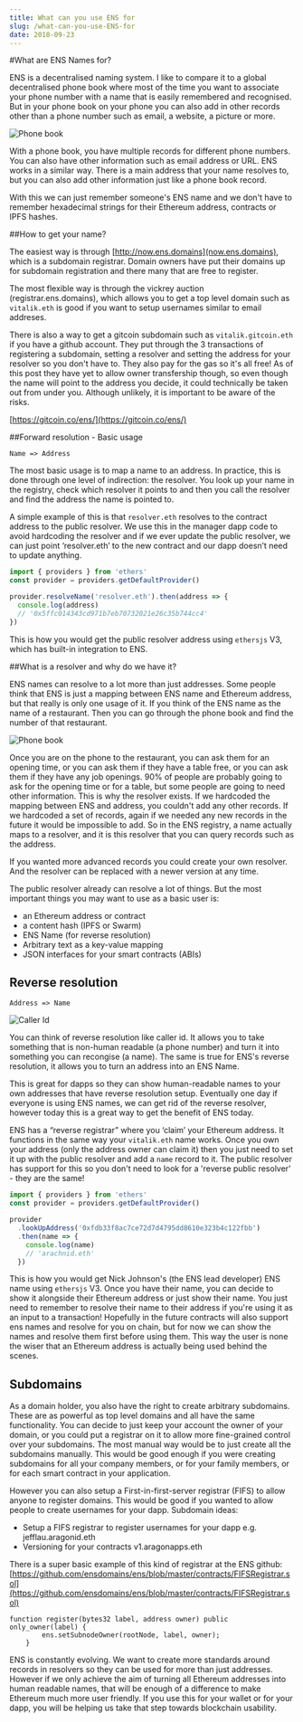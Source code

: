 ```yaml
---
title: What can you use ENS for
slug: /what-can-you-use-ENS-for
date: 2018-09-23
---
```


#What are ENS Names for?

ENS is a decentralised naming system. I like to compare it to a global decentralised phone book where most of the time you want to associate your phone number with a name that is easily remembered and recognised. But in your phone book on your phone you can also add in other records other than a phone number such as email, a website, a picture or more.

![Phone book](IMG_1249.png)

With a phone book, you have multiple records for different phone numbers. You can also have other information such as email address or URL. ENS works in a similar way. There is a main address that your name resolves to, but you can also add other information just like a phone book record.

With this we can just remember someone's ENS name and we don't have to remember hexadecimal strings for their Ethereum address, contracts or IPFS hashes.

##How to get your name?

The easiest way is through [http://now.ens.domains](now.ens.domains), which is a subdomain registrar. Domain owners have put their domains up for subdomain registration and there many that are free to register.

The most flexible way is through the vickrey auction (registrar.ens.domains), which allows you to get a top level domain such as `vitalik.eth` is good if you want to setup usernames similar to email addreses.

There is also a way to get a gitcoin subdomain such as `vitalik.gitcoin.eth` if you have a github account. They put through the 3 transactions of registering a subdomain, setting a resolver and setting the address for your resolver so you don't have to. They also pay for the gas so it's all free! As of this post they have yet to allow owner transfership though, so even though the name will point to the address you decide, it could technically be taken out from under you. Although unlikely, it is important to be aware of the risks.

[https://gitcoin.co/ens/](https://gitcoin.co/ens/)

##Forward resolution - Basic usage

`Name => Address`

The most basic usage is to map a name to an address. In practice, this is done through one level of indirection: the resolver. You look up your name in the registry, check which resolver it points to and then you call the resolver and find the address the name is pointed to.

A simple example of this is that `resolver.eth` resolves to the contract address to the public resolver. We use this in the manager dapp code to avoid hardcoding the resolver and if we ever update the public resolver, we can just point ‘resolver.eth’ to the new contract and our dapp doesn’t need to update anything.

```js
import { providers } from 'ethers'
const provider = providers.getDefaultProvider()

provider.resolveName('resolver.eth').then(address => {
  console.log(address)
  // '0x5ffc014343cd971b7eb70732021e26c35b744cc4'
})
```

This is how you would get the public resolver address using `ethersjs` V3, which has built-in integration to ENS.

##What is a resolver and why do we have it?

ENS names can resolve to a lot more than just addresses. Some people think that ENS is just a mapping between ENS name and Ethereum address, but that really is only one usage of it. If you think of the ENS name as the name of a restaurant. Then you can go through the phone book and find the number of that restaurant.

![Phone book](4248396588_baf974a894_o.0.0.jpg)

Once you are on the phone to the restaurant, you can ask them for an opening time, or you can ask them if they have a table free, or you can ask them if they have any job openings. 90% of people are probably going to ask for the opening time or for a table, but some people are going to need other information. This is why the resolver exists. If we hardcoded the mapping between ENS and address, you couldn't add any other records. If we hardcoded a set of records, again if we needed any new records in the future it would be impossible to add. So in the ENS registry, a name actually maps to a resolver, and it is this resolver that you can query records such as the address.

If you wanted more advanced records you could create your own resolver. And the resolver can be replaced with a newer version at any time.

The public resolver already can resolve a lot of things. But the most important things you may want to use as a basic user is:

* an Ethereum address or contract
* a content hash (IPFS or Swarm)
* ENS Name (for reverse resolution)
* Arbitrary text as a key-value mapping
* JSON interfaces for your smart contracts (ABIs)

## Reverse resolution

`Address => Name`

![Caller Id](IMG_1249.png)

You can think of reverse resolution like caller id. It allows you to take something that is non-human readable (a phone number) and turn it into something you can recongise (a name). The same is true for ENS's reverse resolution, it allows you to turn an address into an ENS Name.

This is great for dapps so they can show human-readable names to your own addresses that have reverse resolution setup. Eventually one day if everyone is using ENS names, we can get rid of the reverse resolver, however today this is a great way to get the benefit of ENS today.

ENS has a “reverse registrar” where you ‘claim’ your Ethereum address. It functions in the same way your `vitalik.eth` name works. Once you own your address (only the address owner can claim it) then you just need to set it up with the public resolver and add a `name` record to it. The public resolver has support for this so you don't need to look for a 'reverse public resolver' - they are the same!

```js
import { providers } from 'ethers'
const provider = providers.getDefaultProvider()

provider
  .lookUpAddress('0xfdb33f8ac7ce72d7d4795dd8610e323b4c122fbb')
  .then(name => {
    console.log(name)
    // 'arachnid.eth'
  })
```

This is how you would get Nick Johnson's (the ENS lead developer) ENS name using `ethersjs` V3. Once you have their name, you can decide to show it alongside their Ethereum address or just show their name. You just need to remember to resolve their name to their address if you're using it as an input to a transaction! Hopefully in the future contracts will also support ens names and resolve for you on chain, but for now we can show the names and resolve them first before using them. This way the user is none the wiser that an Ethereum address is actually being used behind the scenes.

## Subdomains

As a domain holder, you also have the right to create arbitrary subdomains. These are as powerful as top level domains and all have the same functionality. You can decide to just keep your account the owner of your domain, or you could put a registrar on it to allow more fine-grained control over your subdomains. The most manual way would be to just create all the subdomains manually. This would be good enough if you were creating subdomains for all your company members, or for your family members, or for each smart contract in your application.

However you can also setup a First-in-first-server registrar (FIFS) to allow anyone to register domains. This would be good if you wanted to allow people to create usernames for your dapp.
Subdomain ideas:

* Setup a FIFS registrar to register usernames for your dapp e.g. jefflau.aragonid.eth
* Versioning for your contracts v1.aragonapps.eth

There is a super basic example of this kind of registrar at the ENS github: [https://github.com/ensdomains/ens/blob/master/contracts/FIFSRegistrar.sol](https://github.com/ensdomains/ens/blob/master/contracts/FIFSRegistrar.sol)

```solidity
function register(bytes32 label, address owner) public only_owner(label) {
        ens.setSubnodeOwner(rootNode, label, owner);
    }
```

ENS is constantly evolving. We want to create more standards around records in resolvers so they can be used for more than just addresses. However if we only achieve the aim of turning all Ethereum addresses into human readable names, that will be enough of a difference to make Ethereum much more user friendly. If you use this for your wallet or for your dapp, you will be helping us take that step towards blockchain usability.
